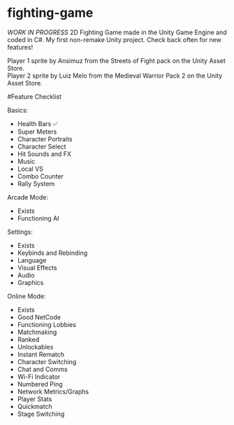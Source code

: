 # fighting-game
 *WORK IN PROGRESS* 2D Fighting Game made in the Unity Game Engine and coded in C#. My first non-remake Unity project. Check back often for new features!

 Player 1 sprite by Ansimuz from the Streets of Fight pack on the Unity Asset Store. <br>
 Player 2 sprite by Luiz Melo from the Medieval Warrior Pack 2 on the Unity Asset Store.

#Feature Checklist

Basics:
- Health Bars ✅
- Super Meters
- Character Portraits
- Character Select
- Hit Sounds and FX
- Music
- Local VS
- Combo Counter
- Rally System

Arcade Mode:
- Exists
- Functioning AI

Settings:
- Exists
- Keybinds and Rebinding
- Language
- Visual Effects
- Audio
- Graphics

Online Mode:
- Exists
- Good NetCode
- Functioning Lobbies
- Matchmaking
- Ranked
- Unlockables
- Instant Rematch
- Character Switching
- Chat and Comms
- Wi-Fi Indicator
- Numbered Ping
- Network Metrics/Graphs
- Player Stats
- Quickmatch
- Stage Switching
